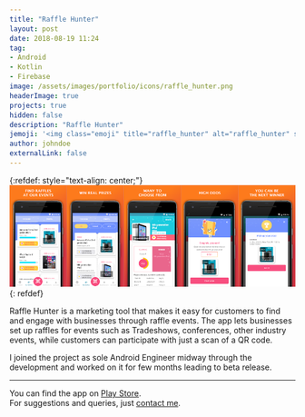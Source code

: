 ```yaml
---
title: "Raffle Hunter"
layout: post
date: 2018-08-19 11:24
tag:
- Android
- Kotlin
- Firebase
image: /assets/images/portfolio/icons/raffle_hunter.png
headerImage: true
projects: true
hidden: false
description: "Raffle Hunter"
jemoji: '<img class="emoji" title="raffle_hunter" alt="raffle_hunter" src="/assets/images/portfolio/icons/raffle_hunter.png" height="20" width="20" align="absmiddle">'
author: johndoe
externalLink: false
---
```


{:refdef: style="text-align: center;"}
![Screenshot](/assets/images/portfolio/raffle_hunter.png)
{: refdef}

Raffle Hunter is a marketing tool that makes it easy for customers to find and engage with businesses through raffle events. The app lets businesses set up raffles for events such as Tradeshows, conferences, other industry events, while customers can participate with just a scan of a QR code.

I joined the project as sole Android Engineer midway through the development and worked on it for few months leading to beta release.

---

You can find the app on [Play Store](https://play.google.com/store/apps/details?id=com.rafflehunter.app).<br />
For suggestions and queries, just [contact me](http://linkedin.com/in/xuhaibahmad).
